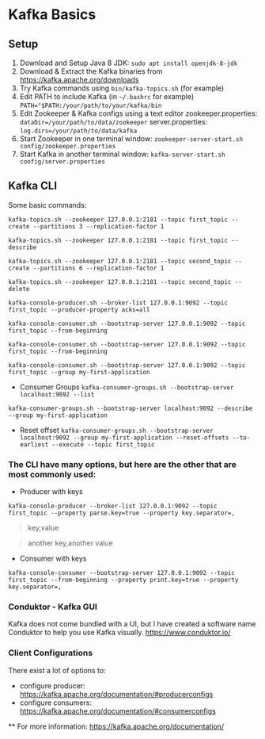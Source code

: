 # Kafka Basics

## Setup 

1. Download and Setup Java 8 JDK:
    ``` sudo apt install openjdk-8-jdk ```
2. Download & Extract the Kafka binaries from https://kafka.apache.org/downloads
3. Try Kafka commands using ```bin/kafka-topics.sh``` (for example)
4. Edit PATH to include Kafka (in ```~/.bashrc``` for example) ```PATH="$PATH:/your/path/to/your/kafka/bin ```
5. Edit Zookeeper & Kafka configs using a text editor
zookeeper.properties: ```dataDir=/your/path/to/data/zookeeper```
server.properties: ```log.dirs=/your/path/to/data/kafka```
6. Start Zookeeper in one terminal window: ```zookeeper-server-start.sh config/zookeeper.properties```
7. Start Kafka in another terminal window: ```kafka-server-start.sh config/server.properties```

## Kafka CLI

Some basic commands:

```kafka-topics.sh --zookeeper 127.0.0.1:2181 --topic first_topic --create --partitions 3 --replication-factor 1```
 
```kafka-topics.sh --zookeeper 127.0.0.1:2181 --topic first_topic --describe```

```kafka-topics.sh --zookeeper 127.0.0.1:2181 --topic second_topic --create --partitions 6 --replication-factor 1```

```kafka-topics.sh --zookeeper 127.0.0.1:2181 --topic second_topic --delete```

```kafka-console-producer.sh --broker-list 127.0.0.1:9092 --topic first_topic --producer-property acks=all```

```kafka-console-consumer.sh --bootstrap-server 127.0.0.1:9092 --topic first_topic --from-beginning```

```kafka-console-consumer.sh --bootstrap-server 127.0.0.1:9092 --topic first_topic --from-beginning```

```kafka-console-consumer.sh --bootstrap-server 127.0.0.1:9092 --topic first_topic --group my-first-application```

- Consumer Groups
```kafka-consumer-groups.sh --bootstrap-server localhost:9092 --list```

```kafka-consumer-groups.sh --bootstrap-server localhost:9092 --describe --group my-first-application```

- Reset offset
```kafka-consumer-groups.sh --bootstrap-server localhost:9092 --group my-first-application --reset-offsets --to-earliest --execute --topic first_topic```

### The CLI have many options, but here are the other that are most commonly used:

* Producer with keys

```kafka-console-producer --broker-list 127.0.0.1:9092 --topic first_topic --property parse.key=true --property key.separator=,```
> key,value

> another key,another value
	
* Consumer with keys

```kafka-console-consumer --bootstrap-server 127.0.0.1:9092 --topic first_topic --from-beginning --property print.key=true --property key.separator=,```

### Conduktor - Kafka GUI
Kafka does not come bundled with a UI, but I have created a software name Conduktor to help you use Kafka visually.
https://www.conduktor.io/

### Client Configurations
There exist a lot of options to:
- configure producer: https://kafka.apache.org/documentation/#producerconfigs
- configure consumers:  https://kafka.apache.org/documentation/#consumerconfigs

** For more information: https://kafka.apache.org/documentation/